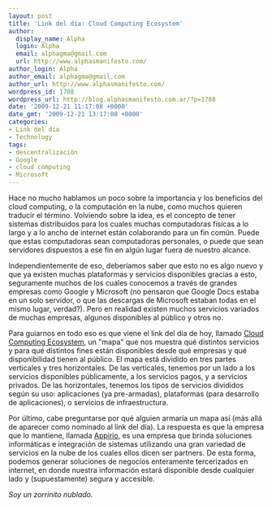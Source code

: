 ```yaml
---
layout: post
title: 'Link del día: Cloud Computing Ecosystem'
author:
  display_name: Alpha
  login: Alpha
  email: alphagma@gmail.com
  url: http://www.alphasmanifesto.com/
author_login: Alpha
author_email: alphagma@gmail.com
author_url: http://www.alphasmanifesto.com/
wordpress_id: 1708
wordpress_url: http://blog.alphasmanifesto.com.ar/?p=1708
date: '2009-12-21 11:17:08 +0000'
date_gmt: '2009-12-21 13:17:08 +0000'
categories:
- Link del día
- Technology
tags:
- descentralización
- Google
- cloud computing
- Microsoft
---
```


Hace no mucho hablamos un poco sobre la importancia y los beneficios del cloud computing, o la computación en la nube, como muchos quieren traducir el término. Volviendo sobre la idea, es el concepto de tener sistemas distribuidos para los cuales muchas computadoras físicas a lo largo y a lo ancho de internet están colaborando para un fin común. Puede que estas computadoras sean computadoras personales, o puede que sean servidores dispuestos a ese fin en algún lugar fuera de nuestro alcance.

Independientemente de eso, deberíamos saber que esto no es algo nuevo y que ya existen muchas plataformas y servicios disponibles gracias a esto, seguramente muchos de los cuales conocemos a través de grandes empresas como Google y Microsoft (no pensaron que Google Docs estaba en un solo servidor, o que las descargas de Microsoft estaban todas en el mismo lugar, verdad?). Pero en realidad existen muchos servicios variados de muchas empresas, algunos disponibles al público y otros no.

Para guiarnos en todo eso es que viene el link del día de hoy, llamado [Cloud Computing Ecosystem](http://www.appirio.com/ecosystem/), un "mapa" que nos muestra qué distintos servicios y para qué distintos fines están disponibles desde qué empresas y qué disponibilidad tienen al público. El mapa está dividido en tres partes verticales y tres horizontales. De las verticales, tenemos por un lado a los servicios disponibles públicamente, a los servicios pagos, y a servicios privados. De las horizontales, tenemos los tipos de servicios divididos según su uso: aplicaciones (ya pre-armadas), plataformas (para desarrollo de aplicaciones), o servicios de infraestructura.

Por último, cabe preguntarse por qué alguien armaría un mapa así (más allá de aparecer como nominado al link del día). La respuesta es que la empresa que lo mantiene, llamada [Appirio](http://www.appirio.com/), es una empresa que brinda soluciones informáticas e integración de sistemas utilizando una gran variedad de servicios en la nube de los cuales ellos dicen ser partners. De esta forma, podemos generar soluciones de negocios enteramente tercerizados en internet, en donde nuestra información estará disponible desde cualquier lado y (supuestamente) segura y accesible.

_Soy un zorrinito nublado._
